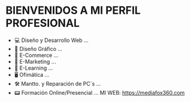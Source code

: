 <div id="profile">
  <h1>BIENVENIDOS A MI PERFIL PROFESIONAL</h1>
    
- 💻 Diseño y Desarrollo Web ...
- 🎨 Diseño Gráfico ...
- 🛒 E-Commerce ...
- 🎯 E-Marketing ...
- 💬 E-Learning ...
- 🖥 Ofimática ...
- 🛠 Mantto. y Reparación de PC´s ...
- 📟 Formación Online/Presencial ...
MI WEB: https://mediafox360.com

</div>
